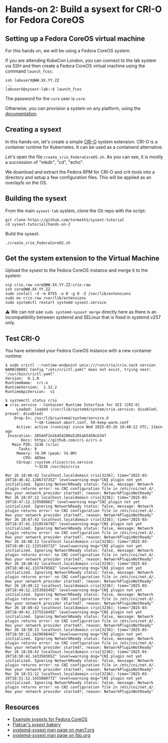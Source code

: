 # Hands-on 2: Build a sysext for CRI-O for Fedora CoreOS

## Setting up a Fedora CoreOS virtual machine

For this hands on, we will be using a Fedora CoreOS system.

If you are attending KubeCon London, you can connect to the lab system via SSH
and then create a Fedora CoreOS virtual machine using the command `launch_fcos`:

```
ssh labuserX@WW.XX.YY.ZZ
...
labuserX@sysext-lab:~$ launch_fcos
```

The password for the `core` user is `core`.

Otherwise, you can provision a system on any platform, using the
[documentation](https://docs.fedoraproject.org/en-US/fedora-coreos/).

## Creating a sysext

In this hands-on, let's create a simple [CRI-O](https://cri-o.io/) system
extension. CRI-O is a container runtime for Kubernetes. It can be used as a
containerd alternative.

Let's open the file `create_crio_FedoraCoreOS.sh`. As you can see, it is mostly
a succession of "mkdir", "cd", "echo".

We download and extract the Fedora RPM for CRI-O and crit-tools into a
directory and setup a few configuration files. This will be applied as an
overlayfs on the OS.

## Building the sysext

From the main `sysext-lab` system, clone the Git repo with the script:

```
git clone https://github.com/tormath1/sysext-tutorial
cd sysext-tutorial/hands-on-2
```

Build the sysext:

```
./create_crio_FedoraCoreOS.sh
```

## Get the system extension to the Virtual Machine

Upload the sysext to the Fedora CoreOS instance and merge it to the system:

```
scp crio.raw core@WW.XX.YY.ZZ:crio.raw
ssh core@WW.XX.YY.ZZ
sudo install -d -m 0755 -o 0 -g 0 -Z /var/lib/extensions
sudo mv crio.raw /var/lib/extensions
sudo systemctl restart systemd-sysext.service
```

:warning: We can not use `sudo systemd-sysext merge` directly here as there is
an incompatibility between systemd and SELinux that is fixed in systemd v257
only.

## Test CRI-O

You have extended your Fedora CoreOS instance with a new container runtime:

```
$ sudo crictl --runtime-endpoint unix:///run/crio/crio.sock version
WARN[0000] Config "/etc/crictl.yaml" does not exist, trying next: "/usr/bin/crictl.yaml"
Version:  0.1.0
RuntimeName:  cri-o
RuntimeVersion:  1.32.2
RuntimeApiVersion:  v1

$ systemctl status crio
● crio.service - Container Runtime Interface for OCI (CRI-O)
     Loaded: loaded (/usr/lib/systemd/system/crio.service; disabled; preset: disabled)
    Drop-In: /usr/lib/systemd/system/service.d
             └─10-timeout-abort.conf, 50-keep-warm.conf
     Active: active (running) since Wed 2025-03-26 18:40:12 UTC; 11min ago
 Invocation: 3054df2e1b454200a5205ab5450cb347
       Docs: https://github.com/cri-o/cri-o
   Main PID: 3236 (crio)
      Tasks: 9
     Memory: 74.5M (peak: 74.9M)
        CPU: 485ms
     CGroup: /system.slice/crio.service
             └─3236 /usr/bin/crio

Mar 26 18:46:42 localhost.localdomain crio[3236]: time="2025-03-26T18:46:42.128673735Z" level=warning msg="CNI plugin not yet initialized. Ignoring NetworkReady status: false, message: Network plugin returns error: no CNI configuration file in /etc/cni/net.d/. Has your network provider started?, reason: NetworkPluginNotReady"
Mar 26 18:47:12 localhost.localdomain crio[3236]: time="2025-03-26T18:47:12.12958086Z" level=warning msg="CNI plugin not yet initialized. Ignoring NetworkReady status: false, message: Network plugin returns error: no CNI configuration file in /etc/cni/net.d/. Has your network provider started?, reason: NetworkPluginNotReady"
Mar 26 18:47:42 localhost.localdomain crio[3236]: time="2025-03-26T18:47:42.131053479Z" level=warning msg="CNI plugin not yet initialized. Ignoring NetworkReady status: false, message: Network plugin returns error: no CNI configuration file in /etc/cni/net.d/. Has your network provider started?, reason: NetworkPluginNotReady"
Mar 26 18:48:12 localhost.localdomain crio[3236]: time="2025-03-26T18:48:12.132510373Z" level=warning msg="CNI plugin not yet initialized. Ignoring NetworkReady status: false, message: Network plugin returns error: no CNI configuration file in /etc/cni/net.d/. Has your network provider started?, reason: NetworkPluginNotReady"
Mar 26 18:48:42 localhost.localdomain crio[3236]: time="2025-03-26T18:48:42.133747858Z" level=warning msg="CNI plugin not yet initialized. Ignoring NetworkReady status: false, message: Network plugin returns error: no CNI configuration file in /etc/cni/net.d/. Has your network provider started?, reason: NetworkPluginNotReady"
Mar 26 18:49:12 localhost.localdomain crio[3236]: time="2025-03-26T18:49:12.135358349Z" level=warning msg="CNI plugin not yet initialized. Ignoring NetworkReady status: false, message: Network plugin returns error: no CNI configuration file in /etc/cni/net.d/. Has your network provider started?, reason: NetworkPluginNotReady"
Mar 26 18:49:42 localhost.localdomain crio[3236]: time="2025-03-26T18:49:42.137552449Z" level=warning msg="CNI plugin not yet initialized. Ignoring NetworkReady status: false, message: Network plugin returns error: no CNI configuration file in /etc/cni/net.d/. Has your network provider started?, reason: NetworkPluginNotReady"
Mar 26 18:50:12 localhost.localdomain crio[3236]: time="2025-03-26T18:50:12.142069846Z" level=warning msg="CNI plugin not yet initialized. Ignoring NetworkReady status: false, message: Network plugin returns error: no CNI configuration file in /etc/cni/net.d/. Has your network provider started?, reason: NetworkPluginNotReady"
Mar 26 18:50:42 localhost.localdomain crio[3236]: time="2025-03-26T18:50:42.143358305Z" level=warning msg="CNI plugin not yet initialized. Ignoring NetworkReady status: false, message: Network plugin returns error: no CNI configuration file in /etc/cni/net.d/. Has your network provider started?, reason: NetworkPluginNotReady"
Mar 26 18:51:12 localhost.localdomain crio[3236]: time="2025-03-26T18:51:12.145588077Z" level=warning msg="CNI plugin not yet initialized. Ignoring NetworkReady status: false, message: Network plugin returns error: no CNI configuration file in /etc/cni/net.d/. Has your network provider started?, reason: NetworkPluginNotReady"
```

## Resources

* [Example sysexts for Fedora CoreOS](https://github.com/travier/fedora-sysexts)
* [Flatcar's sysext bakery](https://github.com/flatcar/sysext-bakery/tree/main/crio.sysext)
* [systemd-sysext man page on man7.org](https://man7.org/linux/man-pages/man8/systemd-sysext.8.html)
* [systemd-sysext man page on fdo.org](https://www.freedesktop.org/software/systemd/man/latest/systemd-sysext.html)
